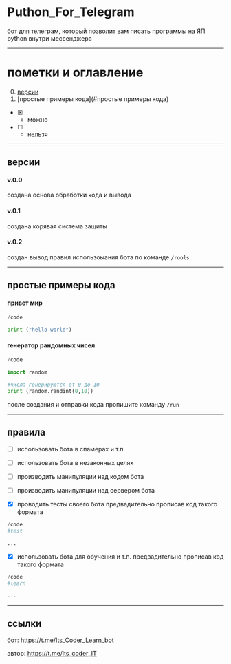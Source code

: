 # Puthon_For_Telegram 
бот для телеграм, который позволит вам писать программы на ЯП python внутри мессенджера

_____
# пометки и оглавление

0. [версии](#версии)
1. [простые примеры кода](#простые примеры кода)

- [x] - можно
- [ ] - нельзя

_____
## версии
#### v.0.0
создана основа обработки кода и вывода

#### v.0.1
создана корявая система защиты

#### v.0.2
создан вывод правил использоыания бота по команде `/rools`
_____
## простые примеры кода
#### привет мир
```python
/code

print ("hello world")
```
#### генератор рандомных чисел
```python
/code

import random

#числа генерируются от 0 до 10
print (random.randint(0,10))
```
после создания и отправки кода пропишите команду `/run`
_____
## правила
- [ ] использовать бота в спамерах и т.п.
- [ ] использовать бота в незаконных целях
- [ ] производить манипуляции над кодом бота
- [ ] производить манипуляции над сервером бота

- [x] проводить тесты своего бота предвадительно прописав код такого формата
```python
/code
#test

...
```
- [x] использовать бота для обучения и т.п. предвадительно прописав код такого формата

```python
/code
#learn

...
```
_____


## ссылки
бот: 
https://t.me/Its_Coder_Learn_bot

автор: 
https://t.me/its_coder_IT
